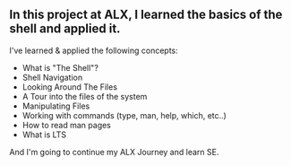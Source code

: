 ## In this project at ALX, I learned the basics of the shell and applied it.
I've learned & applied the following concepts:
* What is "The Shell"?
* Shell Navigation
* Looking Around The Files
* A Tour into the files of the system
* Manipulating Files
* Working with commands (type, man, help, which, etc..)
* How to read man pages
* What is LTS

And I'm going to continue my ALX Journey and learn SE.
